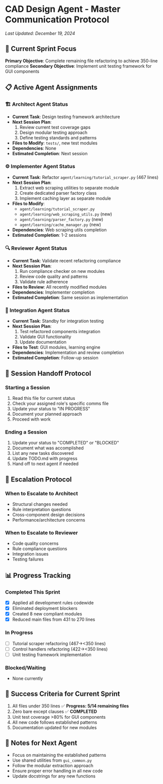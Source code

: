 # CAD Design Agent - Master Communication Protocol

*Last Updated: December 19, 2024*

## 🎯 **Current Sprint Focus**
**Primary Objective**: Complete remaining file refactoring to achieve 350-line compliance
**Secondary Objective**: Implement unit testing framework for GUI components

## 📋 **Active Agent Assignments**

### 🏗️ **Architect Agent Status**
- **Current Task**: Design testing framework architecture
- **Next Session Plan**: 
  1. Review current test coverage gaps
  2. Design modular testing approach
  3. Define testing standards and patterns
- **Files to Modify**: `tests/`, new test modules
- **Dependencies**: None
- **Estimated Completion**: Next session

### ⚙️ **Implementer Agent Status** 
- **Current Task**: Refactor `agent/learning/tutorial_scraper.py` (467 lines)
- **Next Session Plan**:
  1. Extract web scraping utilities to separate module
  2. Create dedicated parser factory class
  3. Implement caching layer as separate module
- **Files to Modify**: 
  - `agent/learning/tutorial_scraper.py`
  - `agent/learning/web_scraping_utils.py` (new)
  - `agent/learning/parser_factory.py` (new)
  - `agent/learning/cache_manager.py` (new)
- **Dependencies**: Web scraping utils completion
- **Estimated Completion**: 1-2 sessions

### 🔍 **Reviewer Agent Status**
- **Current Task**: Validate recent refactoring compliance
- **Next Session Plan**:
  1. Run compliance checker on new modules
  2. Review code quality and patterns
  3. Validate rule adherence
- **Files to Review**: All recently modified modules
- **Dependencies**: Implementer completion
- **Estimated Completion**: Same session as implementation

### 🔗 **Integration Agent Status**
- **Current Task**: Standby for integration testing
- **Next Session Plan**:
  1. Test refactored components integration
  2. Validate GUI functionality
  3. Update documentation
- **Files to Test**: GUI modules, learning engine
- **Dependencies**: Implementation and review completion
- **Estimated Completion**: Follow-up session

## 🚦 **Session Handoff Protocol**

### **Starting a Session**
1. Read this file for current status
2. Check your assigned role's specific comms file
3. Update your status to "IN PROGRESS"
4. Document your planned approach
5. Proceed with work

### **Ending a Session**
1. Update your status to "COMPLETED" or "BLOCKED"
2. Document what was accomplished
3. List any new tasks discovered
4. Update TODO.md with progress
5. Hand off to next agent if needed

## 🔄 **Escalation Protocol**

### **When to Escalate to Architect**
- Structural changes needed
- Rule interpretation questions
- Cross-component design decisions
- Performance/architecture concerns

### **When to Escalate to Reviewer**
- Code quality concerns
- Rule compliance questions
- Integration issues
- Testing failures

## 📊 **Progress Tracking**

### **Completed This Sprint**
- [x] Applied all development rules codewide
- [x] Eliminated deployment blockers
- [x] Created 8 new compliant modules
- [x] Reduced main files from 431 to 270 lines

### **In Progress**
- [ ] Tutorial scraper refactoring (467→<350 lines)
- [ ] Control handlers refactoring (422→<350 lines)
- [ ] Unit testing framework implementation

### **Blocked/Waiting**
- None currently

## 🎯 **Success Criteria for Current Sprint**
1. All files under 350 lines ✅ **Progress: 5/14 remaining files**
2. Zero bare except clauses ✅ **COMPLETED**
3. Unit test coverage >80% for GUI components
4. All new code follows established patterns
5. Documentation updated for new modules

## 📝 **Notes for Next Agent**
- Focus on maintaining the established patterns
- Use shared utilities from `gui_common.py`
- Follow the modular extraction approach
- Ensure proper error handling in all new code
- Update docstrings for any new functions 